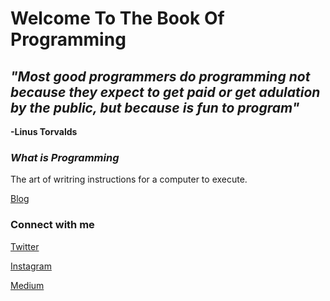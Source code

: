 # Welcome To The Book Of Programming

## _"Most good programmers do programming not because they expect to get paid or get adulation by the public, but because is fun to program"_

**-Linus Torvalds**

### ___What is Programming___

The art of writring instructions for a computer to execute.

[Blog](./blog/index.html)


### **Connect with me**

[Twitter](https://twitter.com/FullStackJQN)

[Instagram](https://www.instagram.com/j_queue_n/)

[Medium](https://jqn.medium.com/)


